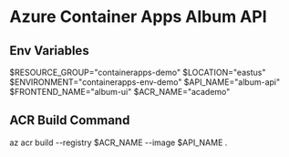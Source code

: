 # Azure Container Apps Album API

## Env Variables

$RESOURCE_GROUP="containerapps-demo"
$LOCATION="eastus"
$ENVIRONMENT="containerapps-env-demo"
$API_NAME="album-api"
$FRONTEND_NAME="album-ui"
$ACR_NAME="academo"

## ACR Build Command

az acr build --registry $ACR_NAME --image $API_NAME .
